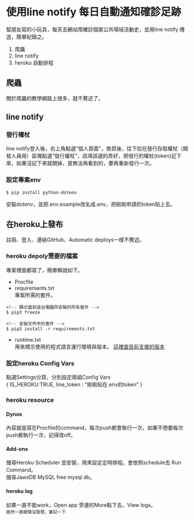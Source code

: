 # 使用line notify 每日自動通知確診足跡
幫朋友寫的小玩具，每天去網站爬確診個案公共場域活動史，並用line notify 傳送，簡單紀錄之。

1. 爬蟲
1. line notify
1. heroku 自動排程

## 爬蟲
關於爬蟲的教學網路上很多，就不贅述了。


## line notify
### 發行權杖
line notify登入後，右上角點選"個人頁面"，換頁後，往下拉在發行存取權杖（開發人員用）區塊點選"發行權杖"，該填該選的弄好，把發行的權杖(token)記下來，如果沒記下來就關掉，是無法再看到的，要再重新發行一次。

### 設定專案env
```
$ pip install python-dotenv
```
安裝dotenv，並把.env.example改名成.env，把剛剛申請的token貼上去。

## 在heroku上發布
註冊、登入、連結GitHub、Automatic deploys一樣不贅述。

### heroku depoly需要的檔案
專案裡面都寫了，簡單解說如下。
- Procfile
- requirements.txt
    <br>專案所需的套件。
```
<!-- 顯示當前這台電腦所安裝的所有套件 -->
$ pip3 freeze
```    
```
<!-- 安裝文件中的套件 -->
$ pip3 install -r requirements.txt
```
- runtime.txt
<br>用來標示使用的程式語言運行環境與版本。
[這裡查目前支援的版本](https://devcenter.heroku.com/articles/python-support#supported-python-runtimes)

### 設定heroku Config Vars
點選Settings分頁，分別設定兩組Config Vars<br>
{
    IS_HEROKU:TRUE,
    line_token : "剛剛貼在.env的token"
}

### heroku resource

#### Dynos 
內容就是寫在Procfile的command，每次push都會執行一次，如果不想要每次push都執行一次，記得改off。

#### Add-ons
搜尋Heroku Scheduler 並安裝，用來設定定時排程。會依照schedule去 Run Command。<br>
搜尋JawsDB MySQL free mysql db。

#### heroku log
如果一直不能work，Open app 旁邊的More點下去，View logs。
<br>
<small>居然一直眼殘沒發現，筆記一下</small>

